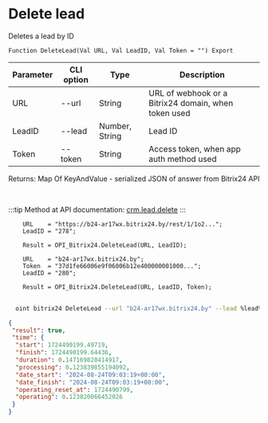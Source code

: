 ﻿---
sidebar_position: 2
---

# Delete lead
 Deletes a lead by ID



`Function DeleteLead(Val URL, Val LeadID, Val Token = "") Export`

  | Parameter | CLI option | Type | Description |
  |-|-|-|-|
  | URL | --url | String | URL of webhook or a Bitrix24 domain, when token used |
  | LeadID | --lead | Number, String | Lead ID |
  | Token | --token | String | Access token, when app auth method used |

  
  Returns:  Map Of KeyAndValue - serialized JSON of answer from Bitrix24 API

<br/>

:::tip
Method at API documentation: [crm.lead.delete](https://dev.1c-bitrix.ru/rest_help/crm/leads/crm_lead_delete.php)
:::
<br/>


```bsl title="Code example"
    URL    = "https://b24-ar17wx.bitrix24.by/rest/1/1o2...";
    LeadID = "278";

    Result = OPI_Bitrix24.DeleteLead(URL, LeadID);

    URL    = "b24-ar17wx.bitrix24.by";
    Token  = "37d1fe66006e9f06006b12e400000001000...";
    LeadID = "280";

    Result = OPI_Bitrix24.DeleteLead(URL, LeadID, Token);
```



```sh title="CLI command example"
    
  oint bitrix24 DeleteLead --url "b24-ar17wx.bitrix24.by" --lead %lead% --token "ec4dc366006e9f06006b12e400000001000..."

```

```json title="Result"
{
 "result": true,
 "time": {
  "start": 1724490199.49719,
  "finish": 1724490199.64436,
  "duration": 0.147169828414917,
  "processing": 0.123839855194092,
  "date_start": "2024-08-24T09:03:19+00:00",
  "date_finish": "2024-08-24T09:03:19+00:00",
  "operating_reset_at": 1724490799,
  "operating": 0.123820066452026
 }
}
```
